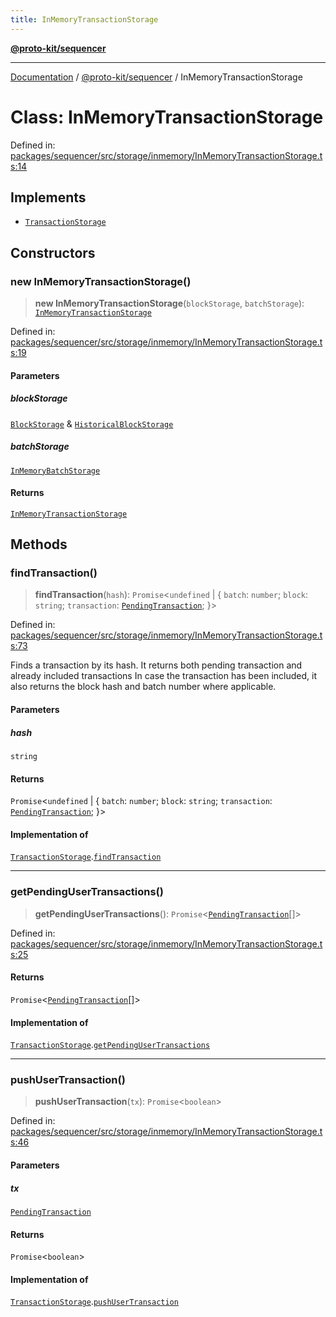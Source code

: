 ```yaml
---
title: InMemoryTransactionStorage
---
```


[**@proto-kit/sequencer**](../README.md)

***

[Documentation](../../../README.md) / [@proto-kit/sequencer](../README.md) / InMemoryTransactionStorage

# Class: InMemoryTransactionStorage

Defined in: [packages/sequencer/src/storage/inmemory/InMemoryTransactionStorage.ts:14](https://github.com/proto-kit/framework/blob/b953c754e500c62f01fbbd6d09adfb2f5577269d/packages/sequencer/src/storage/inmemory/InMemoryTransactionStorage.ts#L14)

## Implements

- [`TransactionStorage`](../interfaces/TransactionStorage.md)

## Constructors

### new InMemoryTransactionStorage()

> **new InMemoryTransactionStorage**(`blockStorage`, `batchStorage`): [`InMemoryTransactionStorage`](InMemoryTransactionStorage.md)

Defined in: [packages/sequencer/src/storage/inmemory/InMemoryTransactionStorage.ts:19](https://github.com/proto-kit/framework/blob/b953c754e500c62f01fbbd6d09adfb2f5577269d/packages/sequencer/src/storage/inmemory/InMemoryTransactionStorage.ts#L19)

#### Parameters

##### blockStorage

[`BlockStorage`](../interfaces/BlockStorage.md) & [`HistoricalBlockStorage`](../interfaces/HistoricalBlockStorage.md)

##### batchStorage

[`InMemoryBatchStorage`](InMemoryBatchStorage.md)

#### Returns

[`InMemoryTransactionStorage`](InMemoryTransactionStorage.md)

## Methods

### findTransaction()

> **findTransaction**(`hash`): `Promise`\<`undefined` \| \{ `batch`: `number`; `block`: `string`; `transaction`: [`PendingTransaction`](PendingTransaction.md); \}\>

Defined in: [packages/sequencer/src/storage/inmemory/InMemoryTransactionStorage.ts:73](https://github.com/proto-kit/framework/blob/b953c754e500c62f01fbbd6d09adfb2f5577269d/packages/sequencer/src/storage/inmemory/InMemoryTransactionStorage.ts#L73)

Finds a transaction by its hash.
It returns both pending transaction and already included transactions
In case the transaction has been included, it also returns the block hash
and batch number where applicable.

#### Parameters

##### hash

`string`

#### Returns

`Promise`\<`undefined` \| \{ `batch`: `number`; `block`: `string`; `transaction`: [`PendingTransaction`](PendingTransaction.md); \}\>

#### Implementation of

[`TransactionStorage`](../interfaces/TransactionStorage.md).[`findTransaction`](../interfaces/TransactionStorage.md#findtransaction)

***

### getPendingUserTransactions()

> **getPendingUserTransactions**(): `Promise`\<[`PendingTransaction`](PendingTransaction.md)[]\>

Defined in: [packages/sequencer/src/storage/inmemory/InMemoryTransactionStorage.ts:25](https://github.com/proto-kit/framework/blob/b953c754e500c62f01fbbd6d09adfb2f5577269d/packages/sequencer/src/storage/inmemory/InMemoryTransactionStorage.ts#L25)

#### Returns

`Promise`\<[`PendingTransaction`](PendingTransaction.md)[]\>

#### Implementation of

[`TransactionStorage`](../interfaces/TransactionStorage.md).[`getPendingUserTransactions`](../interfaces/TransactionStorage.md#getpendingusertransactions)

***

### pushUserTransaction()

> **pushUserTransaction**(`tx`): `Promise`\<`boolean`\>

Defined in: [packages/sequencer/src/storage/inmemory/InMemoryTransactionStorage.ts:46](https://github.com/proto-kit/framework/blob/b953c754e500c62f01fbbd6d09adfb2f5577269d/packages/sequencer/src/storage/inmemory/InMemoryTransactionStorage.ts#L46)

#### Parameters

##### tx

[`PendingTransaction`](PendingTransaction.md)

#### Returns

`Promise`\<`boolean`\>

#### Implementation of

[`TransactionStorage`](../interfaces/TransactionStorage.md).[`pushUserTransaction`](../interfaces/TransactionStorage.md#pushusertransaction)
